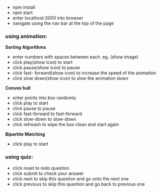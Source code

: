 - npm install
- npm start
- enter localhost:3000 into browser
- navigate using the nav bar at the top of the page

### using animation:

  **Sorting Algorithms**
  - enter numbers with spaces between each. eg. (show image)
  - click play(show icon) to start
  - click pause(show icon) to pause
  - click fast- forward(show icon) to increase the speed of the animation
  - click slow down(show icon) to slow the animation down
  
  **Convex hull**
  - enter points into box randomly
  - click play to start
  - click pause to pause
  - click fast-forward to fast-forward
  - click slow-down to slow-down
  - click refreash to wipe the box clean and start again
  
  **Bipartite Matching**
  - click play to start


### using quiz:
 - click reset to redo question
 - click submit to check your answer
 - click next to skip this question and go onto the next one
 - click previous to skip this question and go back to previous one
